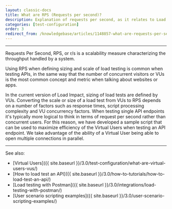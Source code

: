 ```yaml
---
layout: classic-docs
title: What are RPS (Requests per second)?
description: Explanation of requests per second, as it relates to Load Impact.
categories: [test-configuration]
order: 3
redirect_from: /knowledgebase/articles/1148857-what-are-requests-per-second-rps
---
```


***

Requests Per Second, RPS, or r/s is a scalability measure characterizing the throughput handled by a system.

Using RPS when defining sizing and scale of load testing is common when testing APIs, in the same way that the number of concurrent visitors or VUs is the most common concept and metric when talking about websites or apps.

In the current version of Load Impact, sizing of load tests are defined by VUs. Converting the scale or size of a load test from VUs to RPS depends on a number of factors such as response times, script processing complexity and VU concurrency factors. When testing single API endpoints it's typically more logical to think in terms of request per second rather than concurrent users. For this reason, we have developed a sample script that can be used to maximize efficiency of the Virtual Users when testing an API endpoint. We take advantage of the ability of a Virtual User being able to open multiple connections in parallel.

***

See also:
- [Virtual Users]({{ site.baseurl }}/3.0/test-configuration/what-are-virtual-users-vus/)
- [How to load test an API]({{ site.baseurl }}/3.0/how-to-tutorials/how-to-load-test-an-api/)
- [Load testing with Postman]({{ site.baseurl }}/3.0/integrations/load-testing-with-postman/)
- [User scenario scripting examples]({{ site.baseurl }}/3.0/user-scenario-scripting-examples/)
